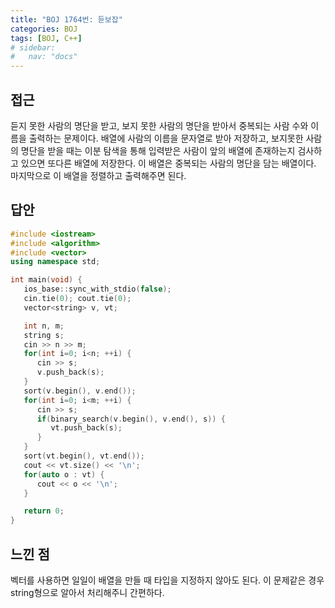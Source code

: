 ```yaml
---
title: "BOJ 1764번: 듣보잡"
categories: BOJ
tags: [BOJ, C++]
# sidebar:
#   nav: "docs"
---
```


## 접근

듣지 못한 사람의 명단을 받고, 보지 못한 사람의 명단을 받아서 중복되는 사람 수와 이름을 출력하는 문제이다. 배열에 사람의 이름을 문자열로 받아 저장하고, 보지못한 사람의 명단을 받을 때는 이분 탐색을 통해 입력받은 사람이 앞의 배열에 존재하는지 검사하고 있으면 또다른 배열에 저장한다. 이 배열은 중복되는 사람의 명단을 담는 배열이다. 마지막으로 이 배열을 정렬하고 출력해주면 된다.

## 답안

```cpp
#include <iostream>
#include <algorithm>
#include <vector>
using namespace std;

int main(void) {
   ios_base::sync_with_stdio(false);
   cin.tie(0); cout.tie(0);
   vector<string> v, vt;

   int n, m;
   string s;
   cin >> n >> m;
   for(int i=0; i<n; ++i) {
      cin >> s;
      v.push_back(s);
   }
   sort(v.begin(), v.end());
   for(int i=0; i<m; ++i) {
      cin >> s;
      if(binary_search(v.begin(), v.end(), s)) {
         vt.push_back(s);
      }
   }
   sort(vt.begin(), vt.end());
   cout << vt.size() << '\n';
   for(auto o : vt) {
      cout << o << '\n';
   }

   return 0;
}
```

## 느낀 점

벡터를 사용하면 일일이 배열을 만들 때 타입을 지정하지 않아도 된다. 이 문제같은 경우 string형으로 알아서 처리해주니 간편하다.